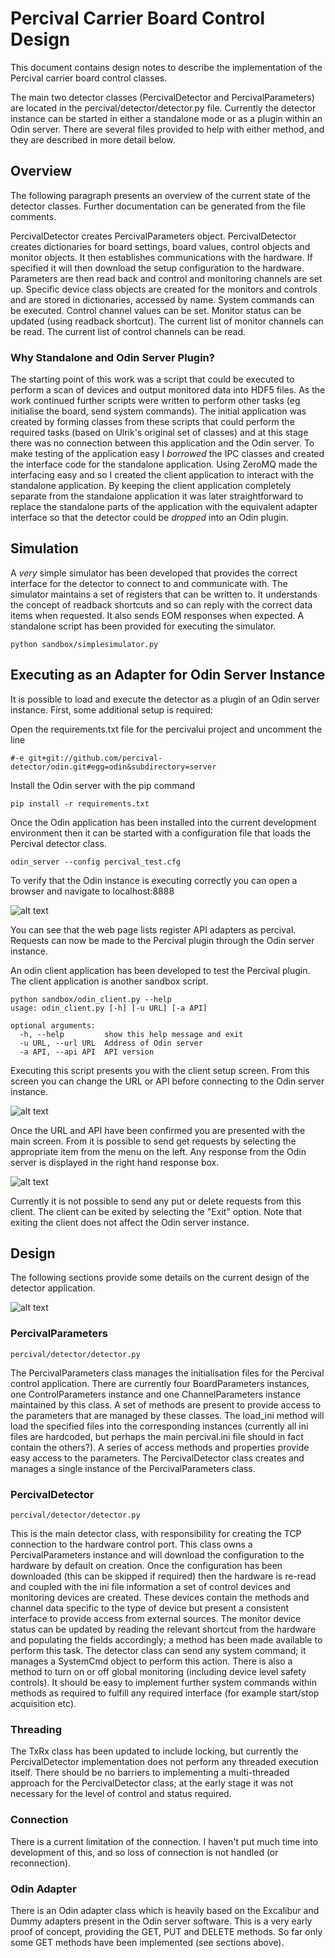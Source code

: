 Percival Carrier Board Control Design
=====================================

This document contains design notes to describe the implementation of the Percival carrier board control classes.

The main two detector classes (PercivalDetector and PercivalParameters) are located in the percival/detector/detector.py file.  Currently the detector instance can be started in either a standalone mode or as a plugin within an Odin server.  There are several files provided to help with either method, and they are described in more detail below.

## Overview

The following paragraph presents an overview of the current state of the detector classes.  Further documentation can be generated from the file comments.

PercivalDetector creates PercivalParameters object.
PercivalDetector creates dictionaries for board settings, board values, control objects and monitor objects.
It then establishes communications with the hardware.
If specified it will then download the setup configuration to the hardware.
Parameters are then read back and control and monitoring channels are set up.
Specific device class objects are created for the monitors and controls and are stored in dictionaries, accessed by name.
System commands can be executed.
Control channel values can be set.
Monitor status can be updated (using readback shortcut).
The current list of monitor channels can be read.
The current list of control channels can be read.

### Why Standalone and Odin Server Plugin?

The starting point of this work was a script that could be executed to perform a scan of devices and output monitored data into HDF5 files.  As the work continued further scripts were written to perform other tasks (eg initialise the board, send system commands).
The initial application was created by forming classes from these scripts that could perform the required tasks (based on Ulrik's original set of classes) and at this stage there was no connection between this application and the Odin server.  To make testing of the application easy I *borrowed* the IPC classes and created the interface code for the standalone application.  Using ZeroMQ made the interfacing easy and so I created the client application to interact with the standalone application.  By keeping the client application completely separate from the standalone application it was later straightforward to replace the standalone parts of the application with the equivalent adapter interface so that the detector could be *dropped* into an Odin plugin.

## Simulation

A *very* simple simulator has been developed that provides the correct interface for the detector to connect to and communicate with.
The simulator maintains a set of registers that can be written to.  It understands the concept of readback shortcuts and so can reply with the correct data items when requested.  It also sends EOM responses when expected.
A standalone script has been provided for executing the simulator.

```
python sandbox/simplesimulator.py
```

## Executing as an Adapter for Odin Server Instance

It is possible to load and execute the detector as a plugin of an Odin server instance.  First, some additional setup is required:

Open the requirements.txt file for the percivalui project and uncomment the line 
```
#-e git+git://github.com/percival-detector/odin.git#egg=odin&subdirectory=server
```

Install the Odin server with the pip command
```
pip install -r requirements.txt
```

Once the Odin application has been installed into the current development environment then it can be started with a configuration file that loads the Percival detector class.
```
odin_server --config percival_test.cfg
```

To verify that the Odin instance is executing correctly you can open a browser and navigate to localhost:8888

![alt text](images/odin_server.png "Odin Server Web Interface")

You can see that the web page lists register API adapters as percival.  Requests can now be made to the Percival plugin through the Odin server instance.

An odin client application has been developed to test the Percival plugin.  The client application is another sandbox script.

```
python sandbox/odin_client.py --help
usage: odin_client.py [-h] [-u URL] [-a API]

optional arguments:
  -h, --help         show this help message and exit
  -u URL, --url URL  Address of Odin server
  -a API, --api API  API version
```

Executing this script presents you with the client setup screen.  From this screen you can change the URL or API before connecting to the Odin server instance.

![alt text](images/odin_client_intro.png "Odin Client Introduction")

Once the URL and API have been confirmed you are presented with the main screen.  From it is possible to send get requests by selecting the appropriate item from the menu on the left.  Any response from the Odin server is displayed in the right hand response box.

![alt text](images/odin_client_main1.png "Odin Client Main")

Currently it is not possible to send any put or delete requests from this client.  The client can be exited by selecting the "Exit" option.  Note that exiting the client does not affect the Odin server instance.

## Design

The following sections provide some details on the current design of the detector application.

![alt text](uml/detector_classes.png "Detector Class Diagram")

### PercivalParameters

```
percival/detector/detector.py
```

The PercivalParameters class manages the initialisation files for the Percival control application.  There are currently four BoardParameters instances, one ControlParameters instance and one ChannelParameters instance maintained by this class.  A set of methods are present to provide access to the parameters that are managed by these classes.
The load_ini method will load the specified files into the corresponding instances (currently all ini files are hardcoded, but perhaps the main percival.ini file should in fact contain the others?).
A series of access methods and properties provide easy access to the parameters.  The PercivalDetector class creates and manages a single instance of the PercivalParameters class.

### PercivalDetector

```
percival/detector/detector.py
```

This is the main detector class, with responsibility for creating the TCP connection to the hardware control port.  This class owns a PercivalParameters instance and will download the configuration to the hardware by default on creation.  Once the configuration has been downloaded (this can be skipped if required) then the hardware is re-read and coupled with the ini file information a set of control devices and monitoring devices are created.  These devices contain the methods and channel data specific to the type of device but present a consistent interface to provide access from external sources.  The monitor device status can be updated by reading the relevant shortcut from the hardware and populating the fields accordingly; a method has been made available to perform this task.
The detector class can send any system command; it manages a SystemCmd object to perform this action.  There is also a method to turn on or off global monitoring (including device level safety controls).  It should be easy to implement further system commands within methods as required to fulfill any required interface (for example start/stop acquisition etc).

### Threading

The TxRx class has been updated to include locking, but currently the PercivalDetector implementation does not perform any threaded execution itself.  There should be no barriers to implementing a multi-threaded approach for the PercivalDetector class; at the early stage it was not necessary for the level of control and status required.

### Connection

There is a current limitation of the connection.  I haven't put much time into development of this, and so loss of connection is not handled (or reconnection). 

### Odin Adapter

There is an Odin adapter class which is heavily based on the Excalibur and Dummy adapters present in the Odin server software.  This is a very early proof of concept, providing the
GET, PUT and DELETE methods.  So far only some GET methods have been implemented (see sections above). 





